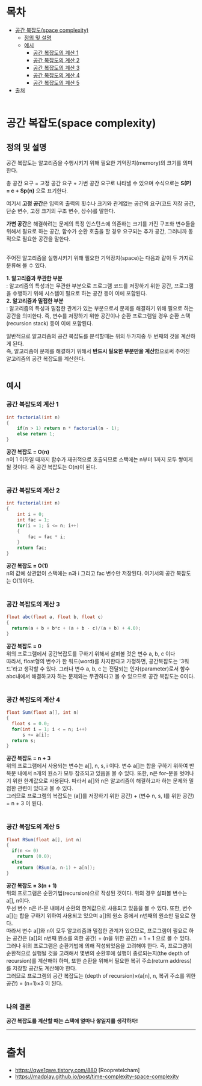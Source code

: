 # 목차
* [공간 복잡도(space complexity)](#공간-복잡도space-complexity)
    + [정의 및 설명](#정의-및-설명)
    + [예시](#예시)
        - [공간 복잡도의 계산 1](#공간-복잡도의-계산-1)
        - [공간 복잡도의 계산 2](#공간-복잡도의-계산-2)
        - [공간 복잡도의 계산 3](#공간-복잡도의-계산-3)
        - [공간 복잡도의 계산 4](#공간-복잡도의-계산-4)
        - [공간 복잡도의 계산 5](#공간-복잡도의-계산-5)
* [출처](#출처)
<br><br>


# 공간 복잡도(space complexity)
## 정의 및 설명
공간 복잡도는 알고리즘을 수행시키기 위해 필요한 기억장치(memory)의 크기를 의미한다.

총 공간 요구 = 고정 공간 요구 + 가변 공간 요구로 나타낼 수 있으며 수식으로는 **S(P) = c + Sp(n)** 으로 표기한다.

여기서 **고정 공간**은 입력의 출력의 횟수나 크기와 관계없는 공간의 요구(코드 저장 공간, 단순 변수, 고정 크기의 구조 변수, 상수)를 말한다.

**가변 공간**은 해결하려는 문제의 특정 인스턴스에 의존하는 크기를 가진 구조화 변수들을 위해서 필요로 하는 공간, 함수가 순환 호출을 할 경우 요구되는 추가 공간, 그러니까 동적으로 필요한 공간을 말한다.
<br><br>

주어진 알고리즘을 실행시키기 위해 필요한 기억장치(space)는 다음과 같이 두 가지로 분류해 볼 수 있다.

**1. 알고리즘과 무관한 부분**<br>
: 알고리즘의 특성과는 무관한 부분으로 프로그램 코드를 저장하기 위한 공간, 프로그램을 수행하기 위해 시스템이 필요로 하는 공간 등이 이에 포함된다.<br>
**2. 알고리즘과 밀접한 부분**<br>
: 알고리즘의 특성과 밀접한 관계가 있는 부분으로서 문제를 해결하기 위해 필요로 하는 공간을 의미한다. 즉, 변수를 저장하기 위한 공간이나 순환 프로그램일 경우 순환 스택(recursion stack) 등이 이에 포함된다.

일반적으로 알고리즘의 공간 복잡도를 분석할때는 위의 두가지중 두 번째의 것을 계산하게 된다.<br>
즉, 알고리즘이 문제를 해결하기 위해서 **반드시 필요한 부분만을 계산**함으로써 주어진 알고리즘의 공간 복잡도를 계산한다.
<br><br>

## 예시
### 공간 복잡도의 계산 1
```java
int factorial(int n)
{
    if(n > 1) return n * factorial(n - 1);
    else return 1;
}
```
**공간 복잡도 = O(n)**<br>
n이 1 이하일 때까지 함수가 재귀적으로 호출되므로 스택에는 n부터 1까지 모두 쌓이게 될 것이다. 즉 공간 복잡도는 O(n)이 된다.
<br><br>

### 공간 복잡도의 계산 2
```java
int factorial(int n)
{
    int i = 0;
    int fac = 1;
    for(i = 1; i <= n; i++)
    {
        fac = fac * i;
    }
    return fac;
}
```
**공간 복잡도 = O(1)**<br>
n의 값에 상관없이 스택에는 n과 i 그리고 fac 변수만 저장된다. 여기서의 공간 복잡도는 O(1)이다.
<br><br>

### 공간 복잡도의 계산 3
```java
float abc(float a, float b, float c)
{
  return(a + b + b*c + (a + b - c)/(a + b) + 4.0);
}
```
**공간 복잡도 = 0**<br>
위의 프로그램에서 공간복잡도를 구하기 위해서 살펴볼 것은 변수 a, b, c 이다<br>
따라서, float형의 변수가 한 워드(word)를 차지한다고 가정하면, 공간복잡도는 '3워드'라고 생각할 수 있다. 그러나 변수 a, b, c 는 전달되는 인자(parameter)로서 함수 abc내에서 해결하고자 하는 문제와는 무관하다고 볼 수 있으므로 공간 복잡도는 0이다.
<br><br>

### 공간 복잡도의 계산 4
```java
float Sum(float a[], int n)
{
  float s = 0.0;
  for(int i = 1; i < = n; i++)
      s += a[i];
  return s;
}
```
**공간 복잡도 = n + 3**<br>
위의 프로그램에서 사용되는 변수는 a[], n, s, i 이다. 변수 a[]는 합을 구하기 위하여 반복문 내에서 n개의 원소가 모두 참조되고 있음을 볼 수 있다. 또한, n은 for-문을 벗어나기 위한 한계값으로 사용된다. 따라서 a[]와 n은 알고리즘이 해결하고자 하는 문제와 밀접한 관련이 있다고 볼 수 있다.<br>
그러므로 프로그램의 복잡도는 (a[]를 저장하기 위한 공간) + (변수 n, s, I를 위한 공간) = n + 3 이 된다.
<br><br>

### 공간 복잡도의 계산 5
```java
float RSum(float a[], int n)
{
  if(n <= 0)
    return (0.0);
  else
    return (RSum(a, n-1) + a[n]);
}
```
**공간 복잡도 = 3(n + 1)**<br>
위의 프로그램은 순환기법(recursion)으로 작성된 것이다. 위의 경우 살펴볼 변수는 a[], n이다.<br>
우선 변수 n은 if-문 내에서 순환의 한계값으로 사용되고 있음을 볼 수 있다. 또한, 변수 a[]는 합을 구하기 위하여 사용되고 있으며 a[]의 원소 중에서 n번째의 원소만 필요로 한다.<br>
따라서 변수 a[]와 n이 모두 알고리즘과 밀접한 관계가 있으므로, 프로그램이 필요로 하는 공간은 (a[]의 n번째 원소를 의한 공간) + (n을 위한 공간) = 1 + 1 으로 볼 수 있다.<br>
그러나 위의 프로그램은 순환기법에 의해 작성되었음을 고려해야 한다. 즉, 프로그램이 순환적으로 실행될 것을 고려해서 몇번의 순환후에 실행이 종료되는지(the depth of recursion)를 계산해야 하며, 또한 순환을 위해서 필요한 복귀 주소(return address)를 저장할 공간도 계산해야 한다.<br>
그러므로 프로그램의 공간 복잡도는 (depth of recursion)×(a[n], n, 복귀 주소를 위한 공간) = (n+1)×3 이 된다.
<br><br>

### 나의 결론
**공간 복잡도를 계산할 때는 스택에 얼마나 쌓일지를 생각하자!**




















---
# 출처
* https://qwe1qwe.tistory.com/880 [Roopretelcham]
* https://madplay.github.io/post/time-complexity-space-complexity
